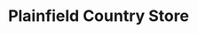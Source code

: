 ---
title: "Plainfield Country Store"
url: /plainfield/plainfield-country-store/
shop: Dorfladen
---